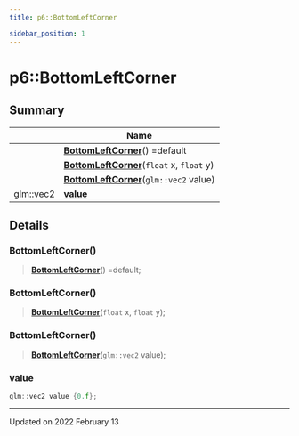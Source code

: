 ```yaml
---
title: p6::BottomLeftCorner

sidebar_position: 1
---
```


# p6::BottomLeftCorner







## Summary

|                | Name           |
| -------------- | -------------- |
| | **[BottomLeftCorner](/reference/Types/bottom_left_corner#bottomleftcorner)**() =default |
| | **[BottomLeftCorner](/reference/Types/bottom_left_corner#bottomleftcorner)**(`float` x, `float` y) |
| | **[BottomLeftCorner](/reference/Types/bottom_left_corner#bottomleftcorner)**(`glm::vec2` value) |
| glm::vec2 | **[value](/reference/Types/bottom_left_corner#value)**  |

## Details


### BottomLeftCorner()

> **[BottomLeftCorner](/reference/Types/bottom_left_corner#bottomleftcorner)**() =default;



### BottomLeftCorner()

> **[BottomLeftCorner](/reference/Types/bottom_left_corner#bottomleftcorner)**(`float` x, `float` y);



### BottomLeftCorner()

> **[BottomLeftCorner](/reference/Types/bottom_left_corner#bottomleftcorner)**(`glm::vec2` value);





### value

```cpp
glm::vec2 value {0.f};
```


-------------------------------

Updated on 2022 February 13